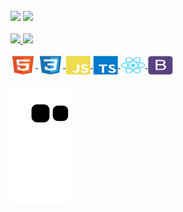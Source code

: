 
<br/>
<div > 
  <a href = "mailto:jayannyjay@gmail.com"><img src="https://img.shields.io/badge/Gmail-D14836?style=for-the-badge&logo=gmail&logoColor=white" target="_blank"></a>
  <a href="https://www.linkedin.com/in/jaianeoliveira/" target="_blank"><img src="https://img.shields.io/badge/-LinkedIn-%230077B5?style=for-the-badge&logo=linkedin&logoColor=white" target="_blank"></a> 
</div><br/>

<div>
  <a href="https://github.com/JaianeOliveira">
  <img height="180em" src="https://github-readme-stats.vercel.app/api?username=JaianeOliveira&show_icons=true&theme=buefy&include_all_commits=true&count_private=true"/>
  <img height="180em" src="https://github-readme-stats.vercel.app/api/top-langs/?username=JaianeOliveira&langs_count=7&theme=buefy"/>
</div>

  
 <div style="display: inline;"><br>
  <img align="center" alt="Jaiane-HTML" height="30" width="40" src="https://raw.githubusercontent.com/devicons/devicon/master/icons/html5/html5-original.svg">
  <img align="center" alt="Jaiane-CSS" height="30" width="40" src="https://raw.githubusercontent.com/devicons/devicon/master/icons/css3/css3-original.svg">
  <img align="center" alt="Jaiane-Js" height="30" width="40" src="https://raw.githubusercontent.com/devicons/devicon/master/icons/javascript/javascript-plain.svg">
  <img align="center" alt="Jaiane-Ts" height="30" width="40" src="https://raw.githubusercontent.com/devicons/devicon/master/icons/typescript/typescript-plain.svg">
  <img align="center" alt="Jaiane-React" height="30" width="40" src="https://raw.githubusercontent.com/devicons/devicon/master/icons/react/react-original.svg">
  <img align="center" alt="Jaiane-CSS" height="30" width="40" src="https://github.com/devicons/devicon/blob/master/icons/bootstrap/bootstrap-plain.svg">
</div>
  
 ![Snake animation](https://github.com/rafaballerini/rafaballerini/blob/output/github-contribution-grid-snake.svg)
